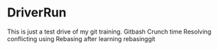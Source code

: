 # DriverRun
This is just a test drive of my git training. 
Gitbash Crunch time
Resolving conflicting using Rebasing after learning rebasinggit 